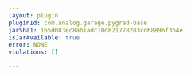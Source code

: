 ```yaml
---
layout: plugin
pluginId: com.analog.garage.pygrad-base
jarSha1: 165d083ec8ab1adc10d821778283cd68896f3b4e
isJarAvailable: true
error: NONE
violations: []

---
```

